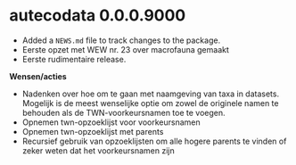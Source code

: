 # autecodata 0.0.0.9000

* Added a `NEWS.md` file to track changes to the package.
* Eerste opzet met WEW nr. 23 over macrofauna gemaakt
* Eerste rudimentaire release.

**Wensen/acties**

* Nadenken over hoe om te gaan met naamgeving van taxa in datasets. Mogelijk is de meest wenselijke optie om zowel de originele namen te behouden als de TWN-voorkeursnamen toe te voegen.
* Opnemen twn-opzoeklijst voor voorkeursnamen
* Opnemen twn-opzoeklijst met parents
* Recursief gebruik van opzoeklijsten om alle hogere parents te vinden of zeker weten dat het voorkeursnamen zijn